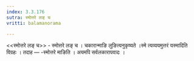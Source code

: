 ```yaml
---
index: 3.3.176
sutra: स्मोत्तरे लङ् च
vritti: balamanorama

---
```

<<स्मोत्तरे लङ् च>> - स्मोत्तरे लङ् च । चकारान्माङि लुङित्यनुकृष्यते ।स्मे त्यव्ययमुत्तरं यस्मादिति विग्रहः । तदाह — -स्मोत्तरे माङिति । अयमपि सर्वलकारापवादः । 